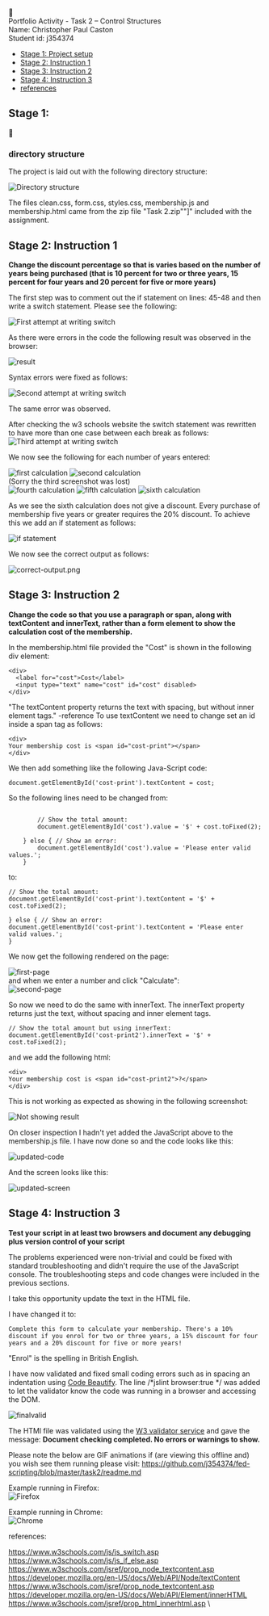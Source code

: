 :beginner:\
Portfolio Activity - Task 2 – Control Structures\
Name: Christopher Paul Caston\
Student id: j354374

- [ Stage 1: Project setup](#stage-1-)
- [ Stage 2: Instruction 1](#stage-2-)
- [ Stage 3: Instruction 2](#stage-3-)
- [ Stage 4: Instruction 3](#stage-4-)
- [ references](#references-)

## Stage 1:
&#x1F535;

### directory structure

The project is laid out with the following directory structure:

![Directory structure](readme_files/dir.PNG)

The files clean.css, form.css, styles.css, membership.js and membership.html came from the zip file "Task 2.zip""]" included with the assignment.

## Stage 2: Instruction 1

**Change the discount percentage so that is varies based on the number of years being purchased (that is 10 percent for two or three years, 15 percent for four years and 20 percent for five or more years)**

The first step was to comment out the if statement on lines: 45-48 and then write a switch statement. Please see the following:

![First attempt at writing switch](readme_files/case-attempt1.png)

As there were errors in the code the following result was observed in the browser:

![result](readme_files/case-attempt1-result.png)

Syntax errors were fixed as follows:

![Second attempt at writing switch](readme_files/case-attempt2.png)

The same error was observed.

After checking the w3 schools website the switch statement was rewritten to have more than one case between each break as follows:
![Third attempt at writing switch](readme_files/case-attempt3.png)

We now see the following for each number of years entered:

![first calculation](readme_files/calculation1.png)
![second calculation](readme_files/calculation2.png)\
(Sorry the third screenshot was lost)\
![fourth calculation](readme_files/calculation4.png)
![fifth calculation](readme_files/calculation5.png)
![sixth calculation](readme_files/calculation6.png)

As we see the sixth calculation does not give a discount. Every purchase of membership five years or greater requires the 20% discount.
To achieve this we add an if statement as follows:

![if statement](readme_files/if-statement.png)

We now see the correct output as follows:

![correct-output.png](readme_files/correct-output.png)


## Stage 3: Instruction 2  
**Change the code so that you use a paragraph or span, along with textContent and innerText, rather than a form element to show the calculation cost of the membership.**

In the membership.html file provided the "Cost" is shown in the following div element:

```
<div>
  <label for="cost">Cost</label>
  <input type="text" name="cost" id="cost" disabled>
</div>
```
"The textContent property returns the text with spacing, but without inner element tags." -reference
To use textContent we need to change set an id inside a span tag as follows:

```
<div>
Your membership cost is <span id="cost-print"></span>
</div>
```

We then add something like the following Java-Script code:

```
document.getElementById('cost-print').textContent = cost;
```
So the following lines need to be changed from:

```

        // Show the total amount:
        document.getElementById('cost').value = '$' + cost.toFixed(2);

    } else { // Show an error:
        document.getElementById('cost').value = 'Please enter valid values.';
    }
```
to:

```
// Show the total amount:
document.getElementById('cost-print').textContent = '$' + cost.toFixed(2);

} else { // Show an error:
document.getElementById('cost-print').textContent = 'Please enter valid values.';
}

```    

We now get the following rendered on the page:

![first-page](readme_files/textContent-default.png)\
and when we enter a number and click "Calculate":\
![second-page](readme_files/textContent-calculate.png)

So now we need to do the same with innerText. The innerText property returns just the text, without spacing and inner element tags.
```
// Show the total amount but using innerText:
document.getElementById('cost-print2').innerText = '$' + cost.toFixed(2);
```
and we add the following html:

```
<div>
Your membership cost is <span id="cost-print2">?</span>
</div>
```
This is not working as expected as showing in the following screenshot:

![Not showing result](readme_files/inner-text-not-calc.png)

On closer inspection I hadn't yet added the JavaScript above to the membership.js file.
I have now done so and the code looks like this:

![updated-code](readme_files/updated-code.png)

And the screen looks like this:

![updated-screen](readme_files/updatedagain.png)

## Stage 4: Instruction 3  
**Test your script in at least two browsers and document any debugging plus version control of your script**

The problems experienced were non-trivial and could be fixed with standard troubleshooting and didn't require the use of the JavaScript console. The troubleshooting steps and code changes were included in the previous sections.

I take this opportunity update the text in the HTML file.

I have changed it to:

```
Complete this form to calculate your membership. There's a 10% discount if you enrol for two or three years, a 15% discount for four years and a 20% discount for five or more years!

```
"Enrol" is the spelling in British English.

I have now validated and fixed small coding errors such as in spacing an indentation using [Code Beautify](https://codebeautify.org/jsvalidate).
The line /*jslint browser:true */ was added to let the validator know the code was running in a browser and accessing the DOM.

![finalvalid](readme_files/finalvalidation.png)

The HTMl file was validated using the [W3 validator service](https://validator.w3.org/) and gave the message: **Document checking completed. No errors or warnings to show.**

Please note the below are GIF animations if (are viewing this offline and) you wish see them running please visit: https://github.com/j354374/fed-scripting/blob/master/task2/readme.md

Example running in Firefox:\
![Firefox](readme_files/GIFrecord-Firefox.gif)

Example running in Chrome:\
![Chrome](readme_files/GIFrecord-Chrome.gif)


references:

https://www.w3schools.com/js/js_switch.asp \
https://www.w3schools.com/js/js_if_else.asp \
https://www.w3schools.com/jsref/prop_node_textcontent.asp \
https://developer.mozilla.org/en-US/docs/Web/API/Node/textContent \
https://www.w3schools.com/jsref/prop_node_textcontent.asp \
https://developer.mozilla.org/en-US/docs/Web/API/Element/innerHTML \
https://www.w3schools.com/jsref/prop_html_innerhtml.asp \
